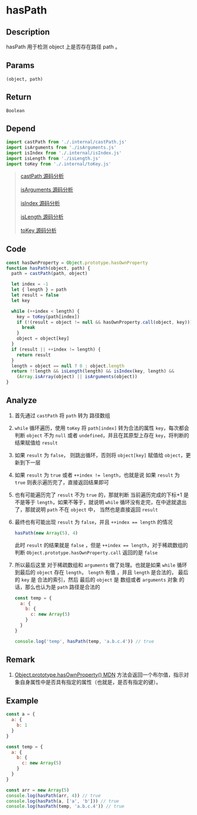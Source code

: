 # hasPath

## Description
hasPath 用于检测 object 上是否存在路径 path 。
## Params
`(object, path)`
## Return
`Boolean`
## Depend
```js
import castPath from './.internal/castPath.js'
import isArguments from './isArguments.js'
import isIndex from './.internal/isIndex.js'
import isLength from './isLength.js'
import toKey from './.internal/toKey.js'
```
> [castPath 源码分析](../internal/castPath.md)
> <br/>
> <br/>
> [isArguments 源码分析](./isArguments.md)
> <br/>
> <br/>
> [isIndex 源码分析](../internal/isIndex.md)
> <br/>
> <br/>
> [isLength 源码分析](./isLength.md)
> <br/>
> <br/>
> [toKey 源码分析](../internal/toKey.md)

## Code
```js
const hasOwnProperty = Object.prototype.hasOwnProperty
function hasPath(object, path) {
  path = castPath(path, object)

  let index = -1
  let { length } = path
  let result = false
  let key

  while (++index < length) {
    key = toKey(path[index])
    if (!(result = object != null && hasOwnProperty.call(object, key))) {
      break
    }
    object = object[key]
  }
  if (result || ++index != length) {
    return result
  }
  length = object == null ? 0 : object.length
  return !!length && isLength(length) && isIndex(key, length) &&
    (Array.isArray(object) || isArguments(object))
}

```
## Analyze
1. 首先通过 `castPath` 将 `path` 转为 路径数组
   
2. `while` 循环遍历，使用 `toKey` 将 `path[index]` 转为合法的属性 `key`，每次都会判断 `object` 不为 `null` 或者 `undefined`，并且在其原型上存在 `key`，将判断的结果赋值给 `result`
3. 如果 `result` 为 `false`， 则跳出循环，否则将 `object[key]` 赋值给 `object`，更新到下一层
4. 如果 `result` 为 `true` 或者 `++index != length`，也就是说 如果 `result` 为 `true` 则表示遍历完了，直接返回结果即可 
5. 也有可能遍历完了 `result` 不为 `true` 的，那就判断 当前遍历完成的下标+1 是不是等于 `length`，如果不等于，就说明 `while` 循环没有走完，在中途就退出了，那就说明 `path` 不在 `object` 中， 当然也是直接返回 `result`
6. 最终也有可能出现 `result` 为 `false`，并且 `++index == length` 的情况
    ```js
    hasPath(new Array(5), 4)
    ```
   此时 `result` 的结果就是 `false` ，但是 `++index == length`，对于稀疏数组的判断 `Object.prototype.hasOwnProperty.call` 返回的是 `false`
7. 所以最后这里 对于稀疏数组和 `arguments` 做了处理。也就是如果 `while` 循环到最后的 `object` 存在 `length`， `length` 有值 ，并且 `length` 是合法的， 最后的 `key` 是 合法的索引，然后 最后的 `object` 是 数组或者 `arguments` 对象 的话，那么也认为是 `path` 路径是合法的
    ```js
    const temp = {
      a: {
        b: {
          c: new Array(5)
        }
      }
    }
    
    console.log('temp', hasPath(temp, 'a.b.c.4')) // true
    ```
## Remark
1. [Object.prototype.hasOwnProperty() MDN](https://developer.mozilla.org/zh-CN/docs/Web/JavaScript/Reference/Global_Objects/Object/hasOwnProperty) 方法会返回一个布尔值，指示对象自身属性中是否具有指定的属性（也就是，是否有指定的键）。

## Example
```js
const a = {
  a: {
    b: 1
  }
}

const temp = {
  a: {
    b: {
      c: new Array(5)
    }
  }
}

const arr = new Array(5)
console.log(hasPath(arr, 4)) // true
console.log(hasPath(a, ['a', 'b'])) // true
console.log(hasPath(temp, 'a.b.c.4')) // true
```

